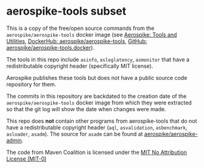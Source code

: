 # aerospike-tools subset

This is a copy of the free/open source commands from the `aerospike/aerospike-tools` docker image
(see [Aerospike: Tools and Utilities](https://docs.aerospike.com/docs/tools/index.html),
[DockerHub: aerospike/aerospike-tools](https://hub.docker.com/r/aerospike/aerospike-tools),
[GitHub: aerospike/aerospike-tools.docker](https://github.com/aerospike/aerospike-tools.docker)).

The tools in this repo include `asinfo`, `asloglatency`, `asmonitor`
that have a redistributable copyright header (specifically MIT license).

Aerospike publishes these tools but does not have
a public source code repository for them.

The commits in this repository are backdated to the creation date
of the `aerospike/aerospike-tools` docker image
from which they were extracted
so that the git log will show the date when changes were made.

This repo does **not** contain other programs from aerospike-tools
that do not have a redistributable copyright header
(`aql`, `asvalidation`, `asbenchmark`, `asloader`, `asadm`).
The source for `asadm` can be found at
[aerospike/aerospike-admin](https://github.com/aerospike/aerospike-admin).

The code from Maven Coalition is licensed under the
[MIT No Attribution License (MIT-0)](https://opensource.org/licenses/MIT-0)
